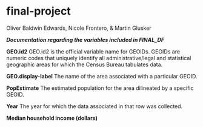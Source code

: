 # final-project
Oliver Baldwin Edwards, 
Nicole Frontero, &
Martin Glusker

***Documentation regarding the variables included in FINAL_DF***

**GEO.id2**
GEO.id2 is the official variable name for GEOIDs.  GEOIDs are numeric codes that uniquely identify all administrative/legal and statistical geographic areas for which the Census Bureau tabulates data.

**GEO.display-label**
The name of the area associated with a particular GEOID.

**PopEstimate**
The estimated population for the area dilineated by a specific GEOID.  

**Year**
The year for which the data associated in that row was collected. 

**Median household income (dollars)**
